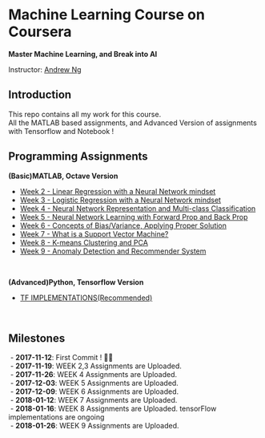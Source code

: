 # Machine Learning Course on Coursera

**Master Machine Learning, and Break into AI**

Instructor: [Andrew Ng](http://www.andrewng.org/)

## Introduction

This repo contains all my work for this course. </br>
All the MATLAB based assignments, and Advanced Version of assignments with Tensorflow and Notebook ! </br>

## Programming Assignments

**(Basic)MATLAB, Octave Version**

  - [Week 2 - Linear Regression with a Neural Network mindset](https://github.com/gicheonkang/deep-learning-coursera/tree/master/week2)
  - [Week 3 - Logistic Regression with a Neural Network mindset](https://github.com/gicheonkang/deep-learning-coursera/tree/master/week3) </br>
  - [Week 4 - Neural Network Representation and Multi-class Classification](https://github.com/gicheonkang/machine-learning-coursera/tree/master/week4)
  - [Week 5 - Neural Network Learning with Forward Prop and Back Prop](https://github.com/gicheonkang/machine-learning-coursera/tree/master/week5) </br>
  - [Week 6 - Concepts of Bias/Variance, Applying Proper Solution](https://github.com/gicheonkang/machine-learning-coursera/tree/master/week6) </br>
  - [Week 7 - What is a Support Vector Machine?](https://github.com/gicheonkang/machine-learning-coursera/tree/master/week7)
  - [Week 8 - K-means Clustering and PCA](https://github.com/gicheonkang/machine-learning-coursera/tree/master/week8)
  - [Week 9 - Anomaly Detection and Recommender System](https://github.com/gicheonkang/machine-learning-coursera/tree/master/week9)

 </br>

**(Advanced)Python, Tensorflow Version**
  
  - [TF IMPLEMENTATIONS(Recommended)](https://github.com/gicheonkang/machine-learning-coursera/tree/master/tf_implementation)
  

 </br>

## Milestones

  - **2017-11-12**: First Commit ! ✌🏻 </br>
  - **2017-11-19**: WEEK 2,3 Assignments are Uploaded.</br>
  - **2017-11-26**: WEEK 4 Assignments are Uploaded.</br>
  - **2017-12-03**: WEEK 5 Assignments are Uploaded.</br>
  - **2017-12-09**: WEEK 6 Assignments are Uploaded.</br>
  - **2018-01-12**: WEEK 7 Assignments are Uploaded.</br>
  - **2018-01-16**: WEEK 8 Assignments are Uploaded. tensorFlow implementations are ongoing</br>
  - **2018-01-26**: WEEK 9 Assignments are Uploaded.</br>


